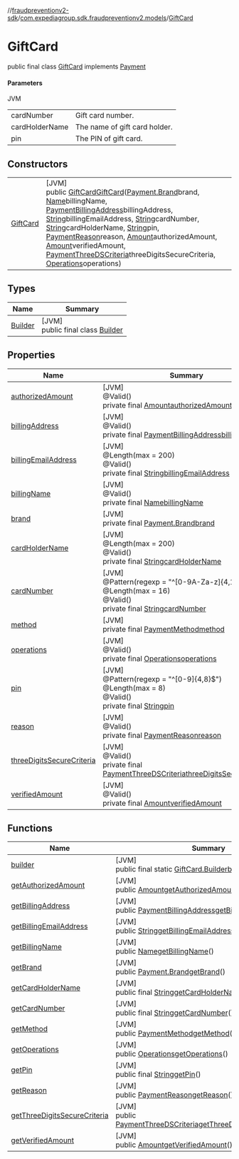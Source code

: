 //[fraudpreventionv2-sdk](../../../index.md)/[com.expediagroup.sdk.fraudpreventionv2.models](../index.md)/[GiftCard](index.md)

# GiftCard

public final class [GiftCard](index.md) implements [Payment](../-payment/index.md)

#### Parameters

JVM

| | |
|---|---|
| cardNumber | Gift card number. |
| cardHolderName | The name of gift card holder. |
| pin | The PIN of gift card. |

## Constructors

| | |
|---|---|
| [GiftCard](-gift-card.md) | [JVM]<br>public [GiftCard](index.md)[GiftCard](-gift-card.md)([Payment.Brand](../-payment/-brand/index.md)brand, [Name](../-name/index.md)billingName, [PaymentBillingAddress](../-payment-billing-address/index.md)billingAddress, [String](https://docs.oracle.com/javase/8/docs/api/java/lang/String.html)billingEmailAddress, [String](https://docs.oracle.com/javase/8/docs/api/java/lang/String.html)cardNumber, [String](https://docs.oracle.com/javase/8/docs/api/java/lang/String.html)cardHolderName, [String](https://docs.oracle.com/javase/8/docs/api/java/lang/String.html)pin, [PaymentReason](../-payment-reason/index.md)reason, [Amount](../-amount/index.md)authorizedAmount, [Amount](../-amount/index.md)verifiedAmount, [PaymentThreeDSCriteria](../-payment-three-d-s-criteria/index.md)threeDigitsSecureCriteria, [Operations](../-operations/index.md)operations) |

## Types

| Name | Summary |
|---|---|
| [Builder](-builder/index.md) | [JVM]<br>public final class [Builder](-builder/index.md) |

## Properties

| Name | Summary |
|---|---|
| [authorizedAmount](index.md#570076920%2FProperties%2F-173342751) | [JVM]<br>@Valid()<br>private final [Amount](../-amount/index.md)[authorizedAmount](index.md#570076920%2FProperties%2F-173342751) |
| [billingAddress](index.md#1576954386%2FProperties%2F-173342751) | [JVM]<br>@Valid()<br>private final [PaymentBillingAddress](../-payment-billing-address/index.md)[billingAddress](index.md#1576954386%2FProperties%2F-173342751) |
| [billingEmailAddress](index.md#1704472540%2FProperties%2F-173342751) | [JVM]<br>@Length(max = 200)<br>@Valid()<br>private final [String](https://docs.oracle.com/javase/8/docs/api/java/lang/String.html)[billingEmailAddress](index.md#1704472540%2FProperties%2F-173342751) |
| [billingName](index.md#-174587799%2FProperties%2F-173342751) | [JVM]<br>@Valid()<br>private final [Name](../-name/index.md)[billingName](index.md#-174587799%2FProperties%2F-173342751) |
| [brand](index.md#1890129192%2FProperties%2F-173342751) | [JVM]<br>private final [Payment.Brand](../-payment/-brand/index.md)[brand](index.md#1890129192%2FProperties%2F-173342751) |
| [cardHolderName](index.md#426712388%2FProperties%2F-173342751) | [JVM]<br>@Length(max = 200)<br>@Valid()<br>private final [String](https://docs.oracle.com/javase/8/docs/api/java/lang/String.html)[cardHolderName](index.md#426712388%2FProperties%2F-173342751) |
| [cardNumber](index.md#-1833038958%2FProperties%2F-173342751) | [JVM]<br>@Pattern(regexp = &quot;^[0-9A-Za-z]{4,16}$&quot;)<br>@Length(max = 16)<br>@Valid()<br>private final [String](https://docs.oracle.com/javase/8/docs/api/java/lang/String.html)[cardNumber](index.md#-1833038958%2FProperties%2F-173342751) |
| [method](index.md#-1512555222%2FProperties%2F-173342751) | [JVM]<br>private final [PaymentMethod](../-payment-method/index.md)[method](index.md#-1512555222%2FProperties%2F-173342751) |
| [operations](index.md#807231871%2FProperties%2F-173342751) | [JVM]<br>@Valid()<br>private final [Operations](../-operations/index.md)[operations](index.md#807231871%2FProperties%2F-173342751) |
| [pin](index.md#-1864525990%2FProperties%2F-173342751) | [JVM]<br>@Pattern(regexp = &quot;^[0-9]{4,8}$&quot;)<br>@Length(max = 8)<br>@Valid()<br>private final [String](https://docs.oracle.com/javase/8/docs/api/java/lang/String.html)[pin](index.md#-1864525990%2FProperties%2F-173342751) |
| [reason](index.md#1760477479%2FProperties%2F-173342751) | [JVM]<br>@Valid()<br>private final [PaymentReason](../-payment-reason/index.md)[reason](index.md#1760477479%2FProperties%2F-173342751) |
| [threeDigitsSecureCriteria](index.md#-1446355499%2FProperties%2F-173342751) | [JVM]<br>@Valid()<br>private final [PaymentThreeDSCriteria](../-payment-three-d-s-criteria/index.md)[threeDigitsSecureCriteria](index.md#-1446355499%2FProperties%2F-173342751) |
| [verifiedAmount](index.md#-2124663893%2FProperties%2F-173342751) | [JVM]<br>@Valid()<br>private final [Amount](../-amount/index.md)[verifiedAmount](index.md#-2124663893%2FProperties%2F-173342751) |

## Functions

| Name | Summary |
|---|---|
| [builder](builder.md) | [JVM]<br>public final static [GiftCard.Builder](-builder/index.md)[builder](builder.md)() |
| [getAuthorizedAmount](get-authorized-amount.md) | [JVM]<br>public [Amount](../-amount/index.md)[getAuthorizedAmount](get-authorized-amount.md)() |
| [getBillingAddress](get-billing-address.md) | [JVM]<br>public [PaymentBillingAddress](../-payment-billing-address/index.md)[getBillingAddress](get-billing-address.md)() |
| [getBillingEmailAddress](get-billing-email-address.md) | [JVM]<br>public [String](https://docs.oracle.com/javase/8/docs/api/java/lang/String.html)[getBillingEmailAddress](get-billing-email-address.md)() |
| [getBillingName](get-billing-name.md) | [JVM]<br>public [Name](../-name/index.md)[getBillingName](get-billing-name.md)() |
| [getBrand](get-brand.md) | [JVM]<br>public [Payment.Brand](../-payment/-brand/index.md)[getBrand](get-brand.md)() |
| [getCardHolderName](get-card-holder-name.md) | [JVM]<br>public final [String](https://docs.oracle.com/javase/8/docs/api/java/lang/String.html)[getCardHolderName](get-card-holder-name.md)() |
| [getCardNumber](get-card-number.md) | [JVM]<br>public final [String](https://docs.oracle.com/javase/8/docs/api/java/lang/String.html)[getCardNumber](get-card-number.md)() |
| [getMethod](get-method.md) | [JVM]<br>public [PaymentMethod](../-payment-method/index.md)[getMethod](get-method.md)() |
| [getOperations](get-operations.md) | [JVM]<br>public [Operations](../-operations/index.md)[getOperations](get-operations.md)() |
| [getPin](get-pin.md) | [JVM]<br>public final [String](https://docs.oracle.com/javase/8/docs/api/java/lang/String.html)[getPin](get-pin.md)() |
| [getReason](get-reason.md) | [JVM]<br>public [PaymentReason](../-payment-reason/index.md)[getReason](get-reason.md)() |
| [getThreeDigitsSecureCriteria](get-three-digits-secure-criteria.md) | [JVM]<br>public [PaymentThreeDSCriteria](../-payment-three-d-s-criteria/index.md)[getThreeDigitsSecureCriteria](get-three-digits-secure-criteria.md)() |
| [getVerifiedAmount](get-verified-amount.md) | [JVM]<br>public [Amount](../-amount/index.md)[getVerifiedAmount](get-verified-amount.md)() |
